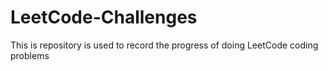 # LeetCode-Challenges
This is repository is used to record the progress of doing LeetCode coding problems

